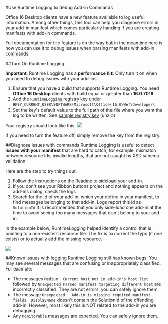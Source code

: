 #Use Runtime Logging to debug Add-in Commands

Office 16 Desktop clients have a new feature available to log useful information. Among other things, this tool can help you diagnose errors in your add-in manifest which comes particularly handing if you are creating manifests with add-in commands. 

Full documentation for the feature is on the way but in the meantime here is how you can use it to debug issues when parsing manifests with add-in commands.

##Turn On Runtime Logging

**Important**: Runtime Logging has a **performance hit**. Only turn it on when you need to debug issues with your add-ins

1. Ensure that you have a build that supports Runtime Logging. You need **Office 16 Desktop** clients with build equal or greater than **16.0.7019**
2. Add the `RuntimeLogging` registry key under `HKEY_CURRENT_USER\SOFTWARE\Microsoft\Office\16.0\Wef\Developer\` 
3. Set the key's default value to the full path of the file where you want the log to be written. See [sample registry key](RuntimeLogging\EnableRuntimeLogging.zip) (unzip)

Your registry should look like this:
![](http://i.imgur.com/Sa9TyI6.png)

If you need to turn the feature off, simply remove the key from the registry. 

##Diagnose issues with commands
Runtime Logging is useful to detect **issues with your manifest** that are hard to catch, for example, mismatch between resource Ids, invalid lengths, that are not caught by XSD schema validation. 

Here are the step to try things out:
 
1. Follow the instructions on the [Readme](https://github.com/OfficeDev/Office-Add-in-Commands-Samples/blob/master/README.md) to sideload your add-in. 
2. If you don't see your Ribbon buttons project and nothing appears on the add-ins dialog, check the logs
3. Search for the id of your add-in, which your define in your manifest, to find messages belonging to that add-in. Logs report this id as `SolutionId` It is recommended that you only side-load one add-in at the time to avoid seeing too many messages that don't belong to your add-in. 

In the example below, RuntimeLogging helped identify a control that is pointing to a non-existent resource file. The fix is to correct the typo (if one exists) or to actually add the missing resource.

![](http://i.imgur.com/f8bouLA.png) 

##Known issues with logging
Runtime Logging still has known bugs. You may see several messages that are confusing or inappropriately classified. For example:

- The messages `Medium	Current host not in add-in's host list` followed by `Unexpected	Parsed manifest targeting different host` are incorrectly classified. They are not errors, you can safely ignore them.
- The message `Unexpected	Add-in is missing required manifest fields	DisplayName` doesn't contain the SolutionId of the offending add-in. However, most likely this is NOT related to the add-in you are debugging. 
- Any `Monitorable` messages are expected. You can safely ignore them. 